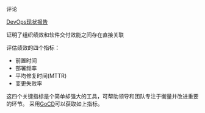 
 评论

[DevOps现状报告](https://devops-research.com/research.html)

证明了组织绩效和软件交付效能之间存在直接关联

评估绩效的四个指标：

* 前置时间
* 部署频率
* 平均修复时间(MTTR)
* 变更失败率

这四个关键指标是个简单却强大的工具，可帮助领导和团队专注于衡量并改进重要的环节。
采用[GoCD](https://www.gocd.org/)可以获取如上指标。
